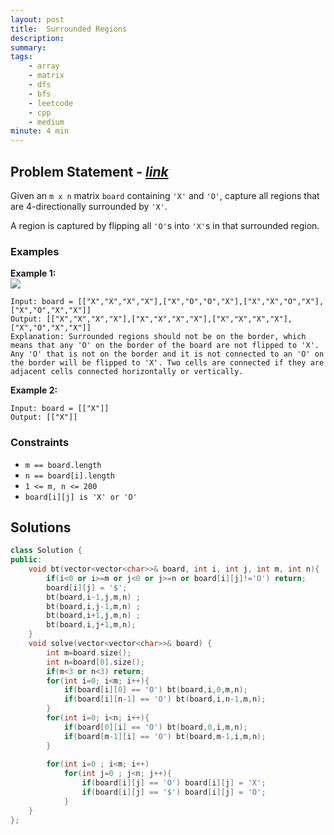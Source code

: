 ```yaml
---
layout: post
title:  Surrounded Regions
description: 
summary: 
tags:
    - array
    - matrix
    - dfs
    - bfs
    - leetcode
    - cpp
    - medium
minute: 4 min
---
```


## Problem Statement - [*link*](https://leetcode.com/problems/surrounded-regions/)  
Given an `m x n` matrix `board` containing `'X'` and `'O'`, capture all regions that are 4-directionally surrounded by `'X'`.

A region is captured by flipping all `'O'`s into `'X'`s in that surrounded region.
 
### Examples   
**Example 1:**  
<img src="https://assets.leetcode.com/uploads/2021/02/19/xogrid.jpg">
```
Input: board = [["X","X","X","X"],["X","O","O","X"],["X","X","O","X"],["X","O","X","X"]]
Output: [["X","X","X","X"],["X","X","X","X"],["X","X","X","X"],["X","O","X","X"]]
Explanation: Surrounded regions should not be on the border, which means that any 'O' on the border of the board are not flipped to 'X'. Any 'O' that is not on the border and it is not connected to an 'O' on the border will be flipped to 'X'. Two cells are connected if they are adjacent cells connected horizontally or vertically.
```

**Example 2:**   
``` 
Input: board = [["X"]]
Output: [["X"]]
```

### Constraints
+ `m == board.length`
+ `n == board[i].length`
+ `1 <= m, n <= 200`
+ `board[i][j] is 'X' or 'O'`


## Solutions

```cpp
class Solution {
public:
    void bt(vector<vector<char>>& board, int i, int j, int m, int n){
        if(i<0 or i>=m or j<0 or j>=n or board[i][j]!='O') return;
        board[i][j] = '$';
        bt(board,i-1,j,m,n) ;
        bt(board,i,j-1,m,n) ;
        bt(board,i+1,j,m,n) ;
        bt(board,i,j+1,m,n);
    }
    void solve(vector<vector<char>>& board) {
        int m=board.size();
        int n=board[0].size();
        if(m<3 or n<3) return;
        for(int i=0; i<m; i++){
            if(board[i][0] == 'O') bt(board,i,0,m,n);
            if(board[i][n-1] == 'O') bt(board,i,n-1,m,n);
        }
        for(int i=0; i<n; i++){
            if(board[0][i] == 'O') bt(board,0,i,m,n);
            if(board[m-1][i] == 'O') bt(board,m-1,i,m,n);
        }
        
        for(int i=0 ; i<m; i++)
            for(int j=0 ; j<n; j++){
                if(board[i][j] == 'O') board[i][j] = 'X';        
                if(board[i][j] == '$') board[i][j] = 'O';      
            }
    }
};
```

